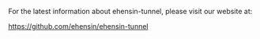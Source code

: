 For the latest information about ehensin-tunnel, please visit our website at:

   https://github.com/ehensin/ehensin-tunnel
